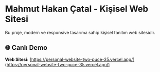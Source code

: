 # Mahmut Hakan Çatal - Kişisel Web Sitesi

Bu proje, modern ve responsive tasarıma sahip kişisel tanıtım web sitesidir.

## 🌐 Canlı Demo

**Web Sitesi:** [https://personal-website-two-puce-35.vercel.app/](https://personal-website-two-puce-35.vercel.app/)






